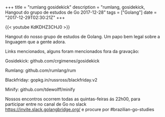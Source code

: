 +++
title = "rumlang gosidekick"
description = "rumlang, gosidekick, Hangout do grupo de estudos de Go 2017-12-28"
tags = ["Golang"]
date = "2017-12-29T02:30:21Z"
+++

{{< youtube KdKDHZ3CHJ0 >}}

Hangout do nosso grupo de estudos de Golang.
Um papo bem legal sobre a linguagem que a gente adora.

Links mencionados, alguns foram mencionados fora da gravação:

Gosidekick:
github.com/crgimenes/gosidekick

Rumlang:
github.com/rumlang/rum

Blackfriday:
gopkg.in/russross/blackfriday.v2

Minify:
github.com/tdewolff/minify

Nossos encontros ocorrem todas as quintas-feiras ás 22h00, para participar entre no canal de Go no slack https://invite.slack.golangbridge.org/ e procure por #brazilian-go-studies